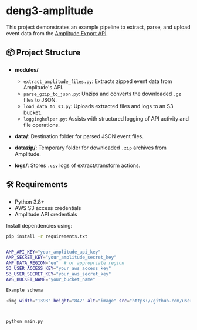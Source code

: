 # deng3-amplitude

This project demonstrates an example pipeline to extract, parse, and upload event data from the [Amplitude Export API](https://amplitude.com/docs/apis/analytics/export).

## 📦 Project Structure

- **modules/**

  - `extract_amplitude_files.py`: Extracts zipped event data from Amplitude's API.
  - `parse_gzip_to_json.py`: Unzips and converts the downloaded `.gz` files to JSON.
  - `load_data_to_s3.py`: Uploads extracted files and logs to an S3 bucket.
  - `logginghelper.py`: Assists with structured logging of API activity and file operations.

- **data/**: Destination folder for parsed JSON event files.
- **datazip/**: Temporary folder for downloaded `.zip` archives from Amplitude.
- **logs/**: Stores `.csv` logs of extract/transform actions.

## 🛠 Requirements

- Python 3.8+
- AWS S3 access credentials
- Amplitude API credentials

Install dependencies using:

```bash
pip install -r requirements.txt


AMP_API_KEY="your_amplitude_api_key"
AMP_SECRET_KEY="your_amplitude_secret_key"
AMP_DATA_REGION="eu"  # or appropriate region
S3_USER_ACCESS_KEY="your_aws_access_key"
S3_USER_SECRET_KEY="your_aws_secret_key"
AWS_BUCKET_NAME="your_bucket_name"

Example schema

<img width="1393" height="842" alt="image" src="https://github.com/user-attachments/assets/c09bd393-3a74-4ebe-a08e-9d2703e049b8" />



python main.py

```
